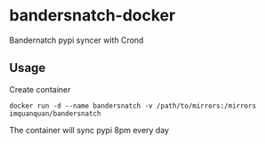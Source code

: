 # bandersnatch-docker
Bandernatch pypi syncer with Crond

Usage
------ 
Create container

  ```
  docker run -d --name bandersnatch -v /path/to/mirrors:/mirrors imquanquan/bandersnatch
  ```

The container will sync pypi 8pm every day
